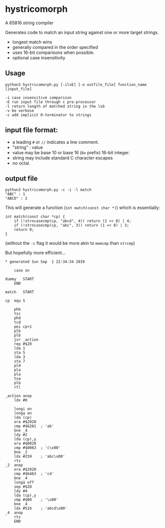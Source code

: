 # hystricomorph

A 65816 string compiler

Generates code to match an input string against one or more target strings.

* longest match wins
* generally compared in the order specified
* uses 16-bit comparisons when possible.
* optional case insensitivity

## Usage

    python3 hystricomorph.py [-ilvE] [-o outfile_file] function_name [input_file]

    -i case insensitive comparison
    -E run input file through c pre-processor
    -l return length of matched string in the lsb
    -v be verbose
    -c add implicit 0-terminator to strings

## input file format:

* a leading `#` or `//` indicates a line comment.
* "string" : value
* value may be base 10 or base 16 (`0x` prefix) 16-bit integer.
* string may include standard C character escapes
* no octal.

## output file

```
python3 hystricomorph.py -c -i -l match
"ABC" : 1
"ABCD" : 2
```

This will generate a function (`int match(const char *)`) which is essentially:

```
int match(const char *cp) {
	if (!strncasecmp(cp, "abcd", 4)) return (2 << 8) | 4;
	if (!strncasecmp(cp, "abc", 3)) return (1 << 8) | 3;
	return 0;
}
```

(without the `-c` flag it would be more akin to `memcmp` than `strcmp`)

But hopefully more efficient...

```
* generated Sun Sep  1 22:34:34 2019

	case on

dummy	START
	END

match	START

cp	equ 5

	phb
	tsc
	phd
	tcd
	pei cp+1
	plb
	plb
	jsr _action
	rep #$20
	lda 1
	sta 5
	lda 3
	sta 7
	pld
	pla
	pla
	txa
	plb
	rtl

_action	anop
	ldx #0

	longi on
	longa on
	lda (cp)
	ora #$2020
	cmp #$6261	; 'ab'
	bne _4
	ldy #2
	lda (cp),y
	ora #$0020
	cmp #$0063	; 'c\x00'
	bne _2
	ldx #259	; 'abc\x00'
	rts
_2	anop
	ora #$2020
	cmp #$6463	; 'cd'
	bne _4
	longa off
	sep #$20
	ldy #4
	lda (cp),y
	cmp #$00	; '\x00'
	bne _4
	ldx #516	; 'abcd\x00'
_4	anop
	rts
	END
```
